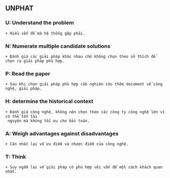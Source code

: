## UNPHAT
### U: Understand the problem  

    + Hiểu vấn đề mà hệ thống gặp phải. 

### N: Numerate multiple candidate solutions  

    + Đánh giá các giải pháp khác nhau chứ không chọn theo sở thích để chọn ra giải pháp phù hợp.

### P: Read the paper  

    + Sau khi chọn giải pháp phù hợp cần nghiên cứu thêm document về công nghệ, giải pháp.

### H: determine the historical context  

    + Đánh giá công nghệ, không nên chọn theo các công ty công nghệ lớn vì có thể tốn tài  
     nguyên mà không tối ưu cho bài toán.

### A: Weigh advantages against disadvantages  

    + Cân nhắc lại về ưu điểm và nhược điểm của công nghệ.

### T: Think  

    + Suy ngẫm lại về giải pháp có phù hợp với vấn đề một cách khách quan nhất.